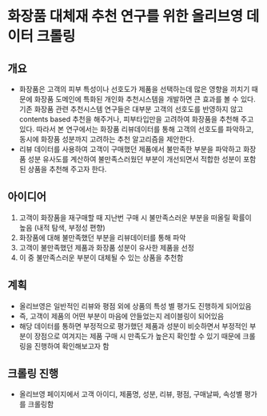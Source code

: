 # 화장품 대체재 추천 연구를 위한 올리브영 데이터 크롤링
## 개요
- 화장품은 고객의 피부 특성이나 선호도가 제품을 선택하는데 많은 영향을 끼치기 때문에 화장품 도메인에 특화된 개인화 추천시스템을 개발하면 큰 효과를 볼 수 있다. 기존 화장품 관련 추천시스템 연구들은 대부분 고객의 선호도를 반영하지 않고 contents based 추천을 해주거나, 피부타입만을 고려하여 화장품을 추천해 주고 있다. 따라서 본 연구에서는 화장품 리뷰데이터를 통해 고객의 선호도를 파악하고, 동시에 화장품 성분까지 고려하는 추천 알고리즘을 제안한다.
- 리뷰 데이터를 사용하여 고객이 구매했던 제품에서 불만족한 부분을 파악하고 화장품 성분 유사도를 계산하여 불만족스러웠던 부분이 개선되면서 적합한 성분이 포함된 상품을 추천해 주고자 한다.
## 아이디어
  1. 고객이 화장품을 재구매할 때 지난번 구매 시 불만족스러운 부분을 떠올릴 확률이 높음 (내적 탐색, 부정성 편향)
  2. 화장품에 대해 불만족했던 부분을 리뷰데이터를 통해 파악
  3. 고객이 불만족했던 제품과 화장품 성분이 유사한 제품을 선정
  4. 이 중 불만족스러운 부분이 대체될 수 있는 상품을 추천함
## 계획
- 올리브영은 일반적인 리뷰와 평점 외에 상품의 특성 별 평가도 진행하게 되어있음
- 즉, 고객이 제품의 어떤 부분이 마음에 안들었는지 레이블링이 되어있음
- 해당 데이터를 통하면 부정적으로 평가했던 제품과 성분이 비슷하면서 부정적인 부분이 장점으로 여겨지는 제품 구매 시 만족도가 높은지 확인할 수 있기 때문에 크롤링을 진행하여 확인해보고자 함
## 크롤링 진행
- 올리브영 페이지에서 고객 아이디, 제품명, 성분, 리뷰, 평점, 구매날짜, 속성별 평가를 크롤링함

